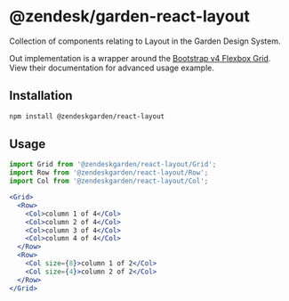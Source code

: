 # @zendesk/garden-react-layout

Collection of components relating to Layout in the Garden Design System.

Out implementation is a wrapper around the
[Bootstrap v4 Flexbox Grid](http://getbootstrap.com/docs/4.0/layout/overview/).
View their documentation for advanced usage example.

## Installation

```sh
npm install @zendeskgarden/react-layout
```

## Usage

```jsx static
import Grid from '@zendeskgarden/react-layout/Grid';
import Row from '@zendeskgarden/react-layout/Row';
import Col from '@zendeskgarden/react-layout/Col';

<Grid>
  <Row>
    <Col>column 1 of 4</Col>
    <Col>column 2 of 4</Col>
    <Col>column 3 of 4</Col>
    <Col>column 4 of 4</Col>
  </Row>
  <Row>
    <Col size={8}>column 1 of 2</Col>
    <Col size={4}>column 2 of 2</Col>
  </Row>
</Grid>
```
